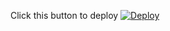 Click this button to deploy [![Deploy](https://www.herokucdn.com/deploy/button.png)](https://heroku.com/deploy)
